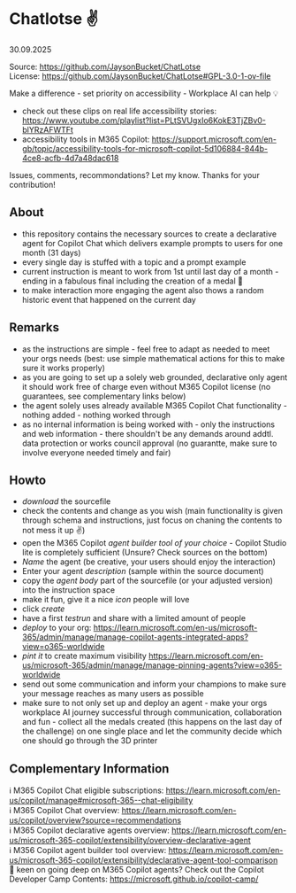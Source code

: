 # Chatlotse ✌️
 30.09.2025

Source: https://github.com/JaysonBucket/ChatLotse  
License: https://github.com/JaysonBucket/ChatLotse#GPL-3.0-1-ov-file  

Make a difference - set priority on accessibility - Workplace AI can help 💡
- check out these clips on real life accessibility stories: https://www.youtube.com/playlist?list=PLtSVUgxIo6KokE3TjZBv0-blYRzAFWTFt
- accessibility tools in M365 Copilot: https://support.microsoft.com/en-gb/topic/accessibility-tools-for-microsoft-copilot-5d106884-844b-4ce8-acfb-4d7a48dac618

Issues, comments, recommondations? Let my know. Thanks for your contribution!

## About
- this repository contains the necessary sources to create a declarative agent for Copilot Chat which delivers example prompts to users for one month (31 days)
- every single day is stuffed with a topic and a prompt example
- current instruction is meant to work from 1st until last day of a month - ending in a fabulous final including the creation of a medal 🏅
- to make interaction more engaging the agent also thows a random historic event that happened on the current day

## Remarks
- as the instructions are simple - feel free to adapt as needed to meet your orgs needs (best: use simple mathematical actions for this to make sure it works properly)
- as you are going to set up a solely web grounded, declarative only agent it should work free of charge even without M365 Copilot license (no guarantees, see complementary links below)
- the agent solely uses already available M365 Copilot Chat functionality - nothing added - nothing worked through
- as no internal information is being worked with - only the instructions and web information - there shouldn't be any demands around addtl. data protection or works council approval (no guarantte, make sure to involve everyone needed timely and fair)

## Howto
- _download_ the sourcefile
- check the contents and change as you wish (main functionality is given through schema and instructions, just focus on chaning the contents to not mess it up ✌️)
- open the M365 Copilot _agent builder tool of your choice_ - Copilot Studio lite is completely sufficient (Unsure? Check sources on the bottom)
- _Name_ the agent (be creative, your users should enjoy the interaction)
- Enter your agent _description_ (sample within the source document)
- copy the _agent body_ part of the sourcefile (or your adjusted version) into the instruction space
- make it fun, give it a nice _icon_ people will love
- click _create_
- have a first _testrun_ and share with a limited amount of people
- _deploy_ to your org: https://learn.microsoft.com/en-us/microsoft-365/admin/manage/manage-copilot-agents-integrated-apps?view=o365-worldwide
- _pint it_ to create maximum visibility https://learn.microsoft.com/en-us/microsoft-365/admin/manage/manage-pinning-agents?view=o365-worldwide
- send out some communication and inform your champions to make sure your message reaches as many users as possible
- make sure to not only set up and deploy an agent - make your orgs workplace AI journey successful through communication, collaboration and fun - collect all the medals created (this happens on the last day of the challenge) on one single place and let the community decide which one should go through the 3D printer

## Complementary Information
ℹ️ M365 Copilot Chat eligible subscriptions: https://learn.microsoft.com/en-us/copilot/manage#microsoft-365--chat-eligibility \
ℹ️ M365 Copilot Chat overview: https://learn.microsoft.com/en-us/copilot/overview?source=recommendations \
ℹ️ M365 Copilot declarative agents overview: https://learn.microsoft.com/en-us/microsoft-365-copilot/extensibility/overview-declarative-agent \
ℹ️ M356 Copilot agent builder tool overview: https://learn.microsoft.com/en-us/microsoft-365-copilot/extensibility/declarative-agent-tool-comparison \
🚀 keen on going deep on M365 Copilot agents? Check out the Copilot Developer Camp Contents: https://microsoft.github.io/copilot-camp/
